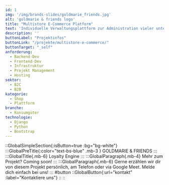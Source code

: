 ```yaml
---
id: 1
img: '/img/brands-slides/goldmarie_friends.jpg'
alt: 'goldmarie & friends logo'
title: "Multistore E-Commerce Platform"
text: 'Individuelle Verwaltungsplattform zur Administration vieler unterschiedlicher Prämienshops.'
description: ''
buttonLabel: "Projektinfos"
buttonLink: "/projekte/multistore-e-commerce/"
buttonTarget: "_self"
anforderung:
  - Backend-Dev
  - Frontend-Dev
  - Infrastruktur
  - Projekt Management
  - Hosting
sektor: 
  - B2C
  - B2B
kategorie: 
  - Shop
  - Plattform
branche: 
  - Konsumgüter
technologie: 
  - Django
  - Python
  - Bootstrap
---
```


::GlobalSimpleSection{:isButton=true :bg="bg-white"}
:::GlobalPreTitle{:color="text-bs-blue" .mb-3 }
GOLDMARIE & FRIENDS
:::
:::GlobalTitle{.mb-6}
Loyalty Engine
:::
:::GlobalParagraph{.mb-4}
Mehr zum Projekt? Coming soon!
:::
:::GlobalParagraph{.mb-6}
Gerne erzählen wir dir von diesem Projekt persönlich, am Telefon oder via Google Meet. Melde dich einfach bei uns!
:::
#button
::GlobalButton{:url="kontakt" :label="Kontaktiere uns"}
::
::